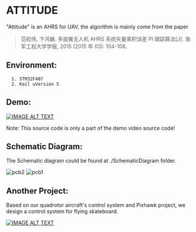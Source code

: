 # ATTITUDE

"Attitude" is an AHRS for UAV, the algorithm is mainly come from the paper 
> 范崧伟, 卞鸿巍. 多旋翼无人机 AHRS 系统矢量乘积误差 PI 跟踪算法[J]. 海军工程大学学报, 2015 (2015 年 03): 104-108.

## Environment:
```
  1. STM32F407
  2. Keil uVersion 5
```
## Demo:

[![IMAGE ALT TEXT](http://img.youtube.com/vi/lu3YBzcjbMQ/0.jpg)](https://www.youtube.com/embed/lu3YBzcjbMQ "DUT")

Note: This source code is only a part of the demo video source code!
## Schematic Diagram:
The Schematic diagram could be found at ./SchematicDiagram folder.

![pcb2](https://github.com/crisb-DUT/Attitude/raw/master/SchematicDiagram/pcb2.png)
![pcb1](https://github.com/crisb-DUT/Attitude/raw/master/SchematicDiagram/pcb.png)

## Another Project:
Based on our quadrotor aircraft's control system and Pixhawk project, we design a control system for flying skateboard.

[![IMAGE ALT TEXT](http://img.youtube.com/vi/OMiPqYcYU0A/0.jpg)](https://www.youtube.com/embed/OMiPqYcYU0A "DUT")